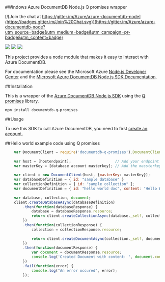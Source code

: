 #Windows Azure DocumentDB Node.js Q promises wrapper

[![Join the chat at https://gitter.im/Azure/azure-documentdb-node](https://badges.gitter.im/Join%20Chat.svg)](https://gitter.im/Azure/azure-documentdb-node?utm_source=badge&utm_medium=badge&utm_campaign=pr-badge&utm_content=badge)

![](https://img.shields.io/npm/v/documentdb-q-promises.svg)
![](https://img.shields.io/npm/dm/documentdb-q-promises.svg)
![](https://img.shields.io/github/issues/azure/azure-documentdb-node-q.svg)

This project provides a node module that makes it easy to interact with Azure DocumentDB. 

For documentation please see the Microsoft Azure [Node.js Developer Center](http://azure.microsoft.com/en-us/develop/nodejs/) and the [Microsoft Azure DocumentDB Node.js SDK Documentation](http://azure.github.io/azure-documentdb-node-q/).

##Installation

This is a wrapper of the [Azure DocumentDB Node.js SDK](https://github.com/Azure/azure-documentdb-node) using the [Q promises](https://github.com/kriskowal/q) library.

	npm install documentdb-q-promises

##Usage

To use this SDK to call Azure DocumentDB, you need to first [create an account](http://azure.microsoft.com/en-us/documentation/articles/documentdb-create-account/).

##Hello world example code using Q promises
```js
	var DocumentClient = require('documentdb-q-promises').DocumentClientWrapper;
	
	var host = [hostendpoint];                    // Add your endpoint
	var masterKey = [database account masterkey]; // Add the massterkey of the endpoint
	
	var client = new DocumentClient(host, {masterKey: masterKey});
	var databaseDefinition = { id: "sample database" }
	var collectionDefinition = { id: "sample collection" };
	var documentDefinition = { id: "hello world doc", content: "Hello World!" };
	
	var database, collection, document;
	client.createDatabaseAsync(databaseDefinition)
    	.then(function(databaseResponse) {
        	database = databaseResponse.resource;
        	return client.createCollectionAsync(database._self, collectionDefinition);
    	})
    	.then(function(collectionResponse) {
        	collection = collectionResponse.resource;
        
        	return client.createDocumentAsync(collection._self, documentDefinition);
    	})
		.then(function(documentResponse) {
			var document = documentResponse.resource;
			console.log('Created Document with content: ', document.content);
		})
    	.fail(function(error) {
        	console.log("An error occured", error);
    	});
 ```
